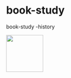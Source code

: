 # book-study
book-study -history

 <img src="https://user-images.githubusercontent.com/114325862/230262176-ba2bb980-3ad6-4a95-baec-6f8b5ddbcc14.jpg" width="100" height="100">
